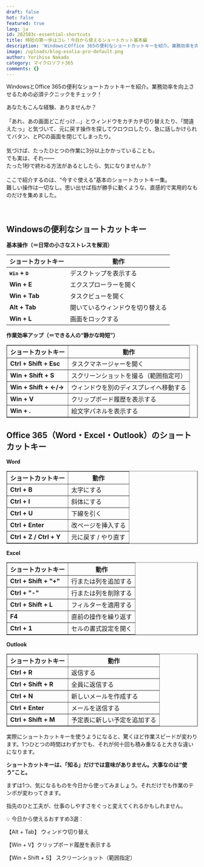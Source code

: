 ```yaml
---
draft: false
hot: false
featured: true
lang: ja
id: 202503c-essential-shortcuts
title: 時短の第一歩はコレ！今日から使えるショートカット基本編
description: 'WindowsとOffice 365の便利なショートカットキーを紹介。業務効率を向上させるための必須テクニックをチェック！ '
image: /uploads/blog-esolia-pro-default.png
author: Yorihisa Nakada
category: マイクロソフト365
comments: {}
---
```

WindowsとOffice 365の便利なショートカットキーを紹介。業務効率を向上させるための必須テクニックをチェック！ 

<!--more-->
あなたもこんな経験、ありませんか？<br> 
<br>
「あれ、あの画面どこだっけ…」とウィンドウをカチカチ切り替えたり、「間違えたっ」と気づいて、元に戻す操作を探してウロウロしたり、急に話しかけられてバタン、とPCの画面を閉じてしまったり。<br> 
<br>
気づけば、たったひとつの作業に3分以上かかっていることも。<br> 
でも実は、それ——<br>
たった1秒で終わる方法があるとしたら、気になりませんか？<br> 
<br>
ここで紹介するのは、“今すぐ使える”基本のショートカットキー集。<br> 
難しい操作は一切なし。思い出せば指が勝手に動くような、直感的で実用的なものだけを集めました。<br> 
<br>
<br>

## **Windowsの便利なショートカットキー** 



**基本操作（＝日常の小さなストレスを解消）** 

<table class="table-fixed">
  <thead>
    <tr>
      <th>ショートカットキー</th>
      <th>動作</th>
    </tr>
  </thead>
  <tbody>
    <tr>
      <td><strong><kbd>Win</kbd> + <kbd>D</kbd></strong></td>
      <td>デスクトップを表示する</td>
    </tr>
    <tr>
      <td><strong>Win + E</strong></td>
      <td>エクスプローラーを開く</td>
    </tr>
    <tr>
      <td><strong>Win + Tab</strong></td>
      <td>タスクビューを開く</td>
    </tr>
    <tr>
      <td><strong>Alt + Tab</strong></td>
      <td>開いているウィンドウを切り替える</td>
    </tr>
    <tr>
      <td><strong>Win + L</strong></td>
      <td>画面をロックする</td>
    </tr>
  </tbody>
</table>

**作業効率アップ（＝できる人の“静かな時短”）** 

<table border="1">
  <thead>
    <tr>
      <th>ショートカットキー</th>
      <th>動作</th>
    </tr>
  </thead>
  <tbody>
    <tr>
      <td><strong>Ctrl + Shift + Esc<strong></td>
      <td>タスクマネージャーを開く</td>
    </tr>
    <tr>
      <td><strong>Win + Shift + S</strong></td>
      <td>スクリーンショットを撮る（範囲指定可）</td>
    </tr>
    <tr>
      <td><strong>Win + Shift + ←/→</strong></td>
      <td>ウィンドウを別のディスプレイへ移動する</td>
    </tr>
    <tr>
      <td><strong>Win + V</strong></td>
      <td>クリップボード履歴を表示する</td>
    </tr>
    <tr>
      <td><strong>Win + .</strong></td>
      <td>絵文字パネルを表示する</td>
    </tr>
  </tbody>
</table>



## **Office 365（Word・Excel・Outlook）のショートカットキー** 



**Word** 

<table border="1">
  <thead>
    <tr>
      <th>ショートカットキー</th>
      <th>動作</th>
    </tr>
  </thead>
  <tbody>
    <tr>
      <td><strong>Ctrl + B<strong></td>
      <td>太字にする</td>
    </tr>
    <tr>
      <td><strong>Ctrl + I<strong></td>
      <td>斜体にする</td>
    </tr>
    <tr>
      <td><strong>Ctrl + U<strong></td>
      <td>下線を引く</td>
    </tr>
    <tr>
      <td><strong>Ctrl + Enter<strong></td>
      <td>改ページを挿入する</td>
    </tr>
    <tr>
      <td><strong>Ctrl + Z / Ctrl + Y<strong></td>
      <td>元に戻す / やり直す</td>
    </tr>
  </tbody>
</table>



**Excel** 

<table border="1">
  <thead>
    <tr>
      <th>ショートカットキー</th>
      <th>動作</th>
    </tr>
  </thead>
  <tbody>
    <tr>
      <td><strong>Ctrl + Shift + "+" </strong></td>
      <td>行または列を追加する</td>
    </tr>
    <tr>
      <td><strong>Ctrl + "-"</strong></td>
      <td>行または列を削除する</td>
    </tr>
    <tr>
      <td><strong>Ctrl + Shift + L</strong></td>
      <td>フィルターを適用する</td>
    </tr>
    <tr>
      <td><strong>F4</strong></td>
      <td>直前の操作を繰り返す</td>
    </tr>
    <tr>
      <td><strong>Ctrl + 1</strong></td>
      <td>セルの書式設定を開く</td>
    </tr>
  </tbody>
</table>



**Outlook** 

<table border="1">
  <thead>
    <tr>
      <th>ショートカットキー</th>
      <th>動作</th>
    </tr>
  </thead>
  <tbody>
    <tr>
      <td><strong>Ctrl + R</strong></td>
      <td>返信する</td>
    </tr>
    <tr>
      <td><strong>Ctrl + Shift + R</strong></td>
      <td>全員に返信する</td>
    </tr>
    <tr>
      <td><strong>Ctrl + N</strong></td>
      <td>新しいメールを作成する</td>
    </tr>
    <tr>
      <td><strong>Ctrl + Enter</strong></td>
      <td>メールを送信する</td>
    </tr>
    <tr>
      <td><strong>Ctrl + Shift + M</strong></td>
      <td>予定表に新しい予定を追加する</td>
    </tr>
  </tbody>
</table>





実際にショートカットキーを使うようになると、驚くほど作業スピードが変わります。1つひとつの時間はわずかでも、それが何十回も積み重なると大きな違いになります。 

 

**ショートカットキーは、「知る」だけでは意味がありません。大事なのは“使う”こと。** 

まずは1つ、気になるものを今日から使ってみましょう。それだけでも作業のテンポが変わってきます。 

指先のひと工夫が、仕事のしやすさをぐっと変えてくれるかもしれません。 

 

💡 今日から使えるおすすめ3選： 

【Alt + Tab】 ウィンドウ切り替え 

【Win + V】クリップボード履歴を表示する 

【Win + Shift + S】 スクリーンショット（範囲指定）

